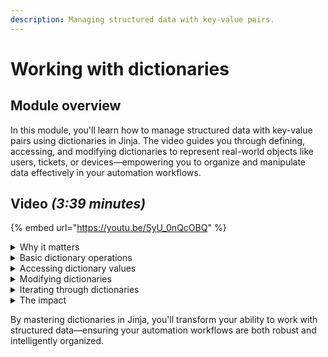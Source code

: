 ```yaml
---
description: Managing structured data with key-value pairs.
---
```


# Working with dictionaries

## Module overview

In this module, you'll learn how to manage structured data with key-value pairs using dictionaries in Jinja. The video guides you through defining, accessing, and modifying dictionaries to represent real-world objects like users, tickets, or devices—empowering you to organize and manipulate data effectively in your automation workflows.

## Video _(3:39 minutes)_

{% embed url="https://youtu.be/SyU_0nQcOBQ" %}

<details>

<summary>Why it matters</summary>

* Dictionaries store data in key-value pairs, making it easier to organize and retrieve structured information.
* They are commonly used to represent real-world objects like users, tickets, or devices.

</details>

<details>

<summary>Basic dictionary operations</summary>

* **Defining dictionaries** – Enclose key-value pairs within curly braces `{ }`.
* **Accessing values** – Use keys to retrieve specific values from a dictionary.

</details>

<details>

<summary>Accessing dictionary values</summary>

* **Dot notation (`dictionary.key`)** – Works in most cases but can fail with keys containing special characters or spaces.
* **Bracket notation (`dictionary["key"]`)** – A more reliable method when handling keys that aren’t Jinja-friendly.

</details>

<details>

<summary>Modifying dictionaries</summary>

* **Updating values** – Use the `update()` function to add or change key-value pairs.
* **Removing keys** – Use `pop()` or `remove()` to delete specific entries from a dictionary.

</details>

<details>

<summary>Iterating through dictionaries</summary>

For loops with key-value pairs – Utilize two temporary variables to loop through both keys and values efficiently.

</details>

<details>

<summary>The impact</summary>

* Enables structured data management in automation workflows.
* Prevents errors by offering flexible methods to access and modify data.
* Improves efficiency when handling complex data sets, such as user profiles or ticket details.

</details>

By mastering dictionaries in Jinja, you'll transform your ability to work with structured data—ensuring your automation workflows are both robust and intelligently organized.

